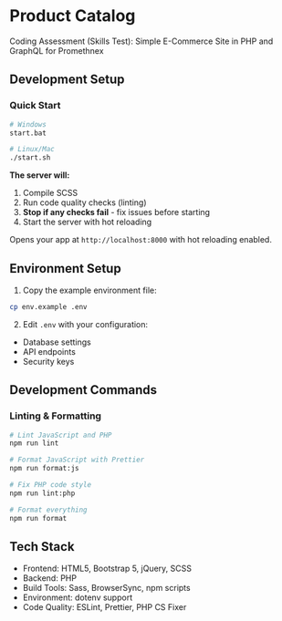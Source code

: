 # Product Catalog

Coding Assessment (Skills Test): Simple E-Commerce Site in PHP and GraphQL for Promethnex

## Development Setup

### Quick Start
```bash
# Windows
start.bat

# Linux/Mac
./start.sh
```

**The server will:**
1. Compile SCSS
2. Run code quality checks (linting)
3. **Stop if any checks fail** - fix issues before starting
4. Start the server with hot reloading

Opens your app at `http://localhost:8000` with hot reloading enabled.


## Environment Setup

1. Copy the example environment file:
```bash
cp env.example .env
```

2. Edit `.env` with your configuration:
- Database settings
- API endpoints
- Security keys

## Development Commands

### Linting & Formatting
```bash
# Lint JavaScript and PHP
npm run lint

# Format JavaScript with Prettier
npm run format:js

# Fix PHP code style
npm run lint:php

# Format everything
npm run format
```

## Tech Stack
- Frontend: HTML5, Bootstrap 5, jQuery, SCSS
- Backend: PHP
- Build Tools: Sass, BrowserSync, npm scripts
- Environment: dotenv support
- Code Quality: ESLint, Prettier, PHP CS Fixer
